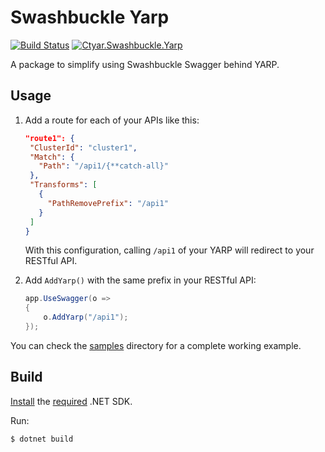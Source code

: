 # Swashbuckle Yarp

[![Build Status](https://ctyar.visualstudio.com/Swashbuckle.Yarp/_apis/build/status%2Fctyar.Swashbuckle.Yarp?branchName=main)](https://ctyar.visualstudio.com/Swashbuckle.Yarp/_build/latest?definitionId=7&branchName=main)
[![Ctyar.Swashbuckle.Yarp](https://img.shields.io/nuget/v/Ctyar.Swashbuckle.Yarp.svg)](https://www.nuget.org/packages/Ctyar.Swashbuckle.Yarp/)

A package to simplify using Swashbuckle Swagger behind YARP.

## Usage

1. Add a route for each of your APIs like this:

    ```json
   "route1": {
     "ClusterId": "cluster1",
     "Match": {
       "Path": "/api1/{**catch-all}"
     },
     "Transforms": [
       {
         "PathRemovePrefix": "/api1"
       }
     ]
   }
    ```
    With this configuration, calling `/api1` of your YARP will redirect to your RESTful API.

2. Add `AddYarp()` with the same prefix in your RESTful API:
    ```csharp
    app.UseSwagger(o =>
    {
        o.AddYarp("/api1");
    });
    ```

You can check the [samples](/src/samples) directory for a complete working example.

## Build
[Install](https://get.dot.net) the [required](global.json) .NET SDK.

Run:
```
$ dotnet build
```
